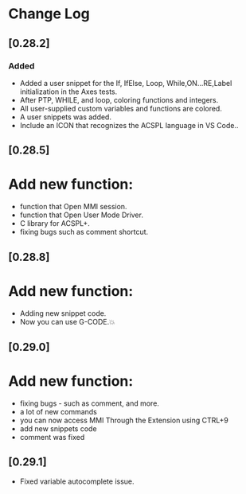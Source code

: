# Change Log

## [0.28.2] 
### Added
- Added a user snippet for the If, IfElse, Loop, While,ON...RE,Label initialization in the Axes tests.
- After PTP, WHILE, and loop, coloring functions and integers.
- All user-supplied custom variables and functions are colored.
- A user snippets was added.
- Include an ICON that recognizes the ACSPL language in VS Code..

## [0.28.5] 
# Add new function:
- function that Open MMI session.
- function that Open User Mode Driver.
- C library for ACSPL+.
- fixing bugs such as comment shortcut.

## [0.28.8] 
# Add new function:
- Adding new snippet code. 
- Now you can use G-CODE.💥

## [0.29.0]
# Add new function:
- fixing bugs - such as comment, and more.
- a lot of new commands
- you can now access MMI Through the Extension using CTRL+9
- add new snippets code
- comment was fixed
## [0.29.1]
- Fixed variable autocomplete issue.

